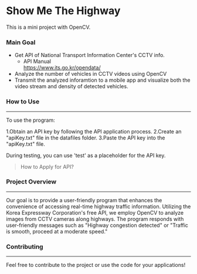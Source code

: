 Show Me The Highway
===================
This is a mini project with OpenCV.

### Main Goal
+ Get API of National Transport Information Center's CCTV info.
    + API Manual  
    https://www.its.go.kr/opendata/
+ Analyze the number of vehicles in CCTV videos using OpenCV
+ Transmit the analyzed inforamtion to a mobile app and visualize both the video stream and density of detected vehicles.
### How to Use
-------------------------------------------------------------------------------
To use the program:

1.Obtain an API key by following the API application process.
2.Create an "apiKey.txt" file in the datafiles folder.
3.Paste the API key into the "apiKey.txt" file.

During testing, you can use 'test' as a placeholder for the API key.

> How to Apply for API?
### Project Overview
----------------------------------------------------------------------------
Our goal is to provide a user-friendly program that enhances the convenience of accessing real-time highway traffic information. Utilizing the Korea Expressway Corporation's free API, we employ OpenCV to analyze images from CCTV cameras along highways. The program responds with user-friendly messages such as "Highway congestion detected" or "Traffic is smooth, proceed at a moderate speed."

### Contributing
--------------------------------------------------------------------------------
Feel free to contribute to the project or use the code for your applications!
